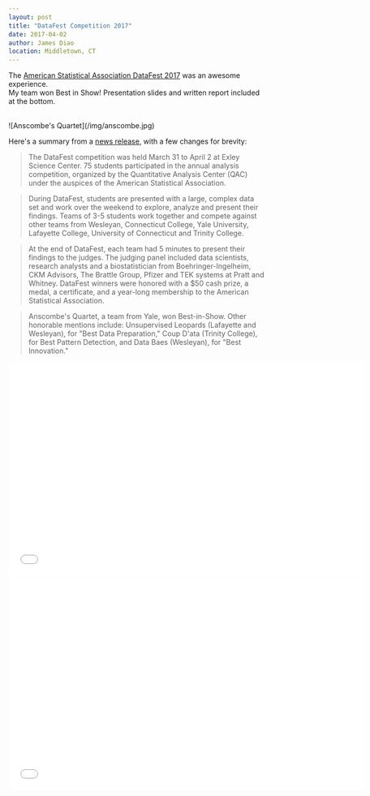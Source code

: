 ```yaml
---
layout: post
title: "DataFest Competition 2017"
date: 2017-04-02
author: James Diao
location: Middletown, CT
---
```



The [American Statistical Association DataFest 2017](http://datafest.blogs.wesleyan.edu/) was an awesome experience.  
My team won Best in Show! Presentation slides and written report included at the bottom. 

<br/>
![Anscombe's Quartet](/img/anscombe.jpg)  
<br/>

Here's a summary from a [news release](http://newsletter.blogs.wesleyan.edu/2017/04/10/wesleyan-team-honored-for-best-innovation-at-2017-datafest/?gaclick=featured), with a few changes for brevity:

> The DataFest competition was held March 31 to April 2 at Exley Science Center. 75 students participated in the annual analysis competition, organized by the Quantitative Analysis Center (QAC) under the auspices of the American Statistical Association.

> During DataFest, students are presented with a large, complex data set and work over the weekend to explore, analyze and present their findings. Teams of 3-5 students work together and compete against other teams from Wesleyan, Connecticut College, Yale University, Lafayette College, University of Connecticut and Trinity College.

> At the end of DataFest, each team had 5 minutes to present their findings to the judges. The judging panel included data scientists, research analysts and a biostatistician from Boehringer-Ingelheim, CKM Advisors, The Brattle Group, Pfizer and TEK systems at Pratt and Whitney. DataFest winners were honored with a $50 cash prize, a medal, a certificate, and a year-long membership to the American Statistical Association.

> Anscombe's Quartet, a team from Yale, won Best-in-Show. Other honorable mentions include: Unsupervised Leopards (Lafayette and Wesleyan), for "Best Data Preparation," Coup D'ata (Trinity College), for Best Pattern Detection, and Data Baes (Wesleyan), for "Best Innovation."


<embed src="/PDF/DataFest_Slides_Final.pdf" width="700" height="420" type='application/pdf'>
<embed src="/PDF/DataFest_Report_Final.pdf" width="700" height="420" type='application/pdf'>
